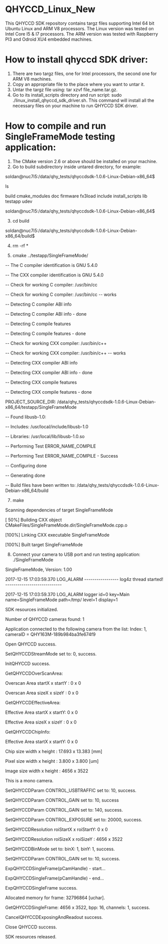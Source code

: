 # QHYCCD_Linux_New
This QHYCCD SDK repository contains targz files supporting Intel 64 bit Ubuntu Linux and ARM V8 processors. 
The Linux version was tested on Intel Core I5 & I7 processors. The ARM version was tested with Raspberry PI3 
and Odroid XU4 embedded machines. 

# How to install qhyccd SDK driver:

1. There are two targz files, one for Intel processors, the second one for ARM V8 machines.
2. Copy an appropriate file to the place where you want to untar it.
3. Untar the targz file using: tar xzvf file_name.tar.gz.
4. Go to its install_scripts directory and run script: sudo ./linux_install_qhyccd_sdk_driver.sh. 
This command will install all the necessary files on your machine to run QHYCCD SDK driver.

# How to compile and run SingleFrameMode testing application:
1. The CMake version 2.6 or above should be installed on your machine.
2. Go to build subdirectory inside untared directory, for example:

soldan@nuc7i5:/data/qhy_tests/qhyccdsdk-1.0.6-Linux-Debian-x86_64$ 

ls

build  cmake_modules  doc  firmware  fx3load  include  install_scripts  lib  testapp  udev

soldan@nuc7i5:/data/qhy_tests/qhyccdsdk-1.0.6-Linux-Debian-x86_64$ 

3. cd build

soldan@nuc7i5:/data/qhy_tests/qhyccdsdk-1.0.6-Linux-Debian-x86_64/build$ 

4. rm -rf *

5. cmake ../testapp/SingleFrameMode/

-- The C compiler identification is GNU 5.4.0

-- The CXX compiler identification is GNU 5.4.0

-- Check for working C compiler: /usr/bin/cc

-- Check for working C compiler: /usr/bin/cc -- works

-- Detecting C compiler ABI info

-- Detecting C compiler ABI info - done

-- Detecting C compile features

-- Detecting C compile features - done

-- Check for working CXX compiler: /usr/bin/c++

-- Check for working CXX compiler: /usr/bin/c++ -- works

-- Detecting CXX compiler ABI info

-- Detecting CXX compiler ABI info - done

-- Detecting CXX compile features

-- Detecting CXX compile features - done

PROJECT_SOURCE_DIR: /data/qhy_tests/qhyccdsdk-1.0.6-Linux-Debian-x86_64/testapp/SingleFrameMode

-- Found libusb-1.0:

--   Includes: /usr/local/include/libusb-1.0

--   Libraries: /usr/local/lib/libusb-1.0.so

-- Performing Test ERROR_NAME_COMPILE

-- Performing Test ERROR_NAME_COMPILE - Success

-- Configuring done

-- Generating done

-- Build files have been written to: /data/qhy_tests/qhyccdsdk-1.0.6-Linux-Debian-x86_64/build

7. make

Scanning dependencies of target SingleFrameMode

[ 50%] Building CXX object CMakeFiles/SingleFrameMode.dir/SingleFrameMode.cpp.o

[100%] Linking CXX executable SingleFrameMode

[100%] Built target SingleFrameMode

8. Connect your camera to USB port and run testing application: ./SingleFrameMode

SingleFrameMode, Version: 1.00

2017-12-15 17:03:59.370 LOG_ALARM -----------------  log4z thread started!   ---------------------------- 

2017-12-15 17:03:59.370 LOG_ALARM logger id=0 key=Main name=SingleFrameMode path=/tmp/ level=1 display=1   

SDK resources initialized.

Number of QHYCCD cameras found: 1 

Application connected to the following camera from the list: Index: 1,  cameraID = QHY163M-189b984ba3fe674f9

Open QHYCCD success.

SetQHYCCDStreamMode set to: 0, success.

InitQHYCCD success.

GetQHYCCDOverScanArea:

Overscan Area startX x startY : 0 x 0

Overscan Area sizeX  x sizeY  : 0 x 0

GetQHYCCDEffectiveArea:

Effective Area startX x startY: 0 x 0

Effective Area sizeX  x sizeY : 0 x 0

GetQHYCCDChipInfo:

Effective Area startX x startY: 0 x 0

Chip  size width x height     : 17.693 x 13.383 [mm]

Pixel size width x height     : 3.800 x 3.800 [um]

Image size width x height     : 4656 x 3522

This is a mono camera.

SetQHYCCDParam CONTROL_USBTRAFFIC set to: 10, success.

SetQHYCCDParam CONTROL_GAIN set to: 10, success

SetQHYCCDParam CONTROL_GAIN set to: 140, success.

SetQHYCCDParam CONTROL_EXPOSURE set to: 20000, success.

SetQHYCCDResolution roiStartX x roiStartY: 0 x 0

SetQHYCCDResolution roiSizeX  x roiSizeY : 4656 x 3522

SetQHYCCDBinMode set to: binX: 1, binY: 1, success.

SetQHYCCDParam CONTROL_GAIN set to: 10, success.

ExpQHYCCDSingleFrame(pCamHandle) - start...

ExpQHYCCDSingleFrame(pCamHandle) - end...

ExpQHYCCDSingleFrame success.

Allocated memory for frame: 32796864 [uchar].

GetQHYCCDSingleFrame: 4656 x 3522, bpp: 16, channels: 1, success.

CancelQHYCCDExposingAndReadout success.

Close QHYCCD success.

SDK resources released.
